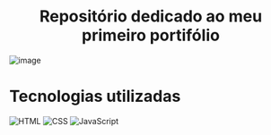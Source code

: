 <h1 align="center">Repositório dedicado ao meu primeiro portifólio</h1>

![image](https://github.com/user-attachments/assets/f7c039c1-31bb-43bf-925a-6fe02e9fda98)

# Tecnologias utilizadas

![HTML](https://img.shields.io/badge/HTML-E34F26?style=for-the-badge&logo=html5&logoColor=white)
![CSS](https://img.shields.io/badge/CSS-1572B6?style=for-the-badge&logo=css3&logoColor=white)
![JavaScript](https://img.shields.io/badge/JavaScript-F7DF1E?style=for-the-badge&logo=javascript&logoColor=black)


